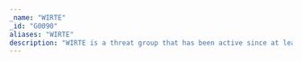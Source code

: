 ```yaml
---
_name: "WIRTE"
_id: "G0090"
aliases: "WIRTE"
description: "WIRTE is a threat group that has been active since at least August 2018. The group focuses on targeting Middle East defense and diplomats."
---
```

